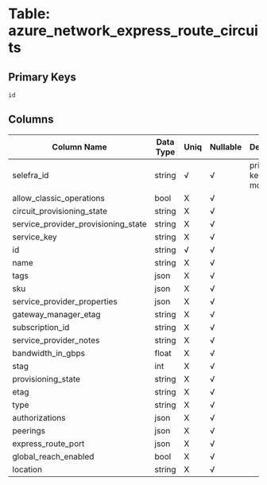 # Table: azure_network_express_route_circuits

## Primary Keys 

```
id
```


## Columns 

|  Column Name   |  Data Type  | Uniq | Nullable | Description | 
|  ----  | ----  | ----  | ----  | ---- | 
| selefra_id | string | √ | √ | primary keys value md5 | 
| allow_classic_operations | bool | X | √ |  | 
| circuit_provisioning_state | string | X | √ |  | 
| service_provider_provisioning_state | string | X | √ |  | 
| service_key | string | X | √ |  | 
| id | string | √ | √ |  | 
| name | string | X | √ |  | 
| tags | json | X | √ |  | 
| sku | json | X | √ |  | 
| service_provider_properties | json | X | √ |  | 
| gateway_manager_etag | string | X | √ |  | 
| subscription_id | string | X | √ |  | 
| service_provider_notes | string | X | √ |  | 
| bandwidth_in_gbps | float | X | √ |  | 
| stag | int | X | √ |  | 
| provisioning_state | string | X | √ |  | 
| etag | string | X | √ |  | 
| type | string | X | √ |  | 
| authorizations | json | X | √ |  | 
| peerings | json | X | √ |  | 
| express_route_port | json | X | √ |  | 
| global_reach_enabled | bool | X | √ |  | 
| location | string | X | √ |  | 


